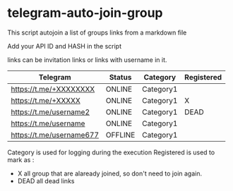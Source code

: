 # telegram-auto-join-group
This script autojoin a list of groups links from a markdown file

Add your API ID and HASH in the script

links can be invitation links or links with username in it.

|Telegram|Status|Category|Registered |
| ------ | ------ | ------ | ------ |
|https://t.me/+XXXXXXXX|ONLINE|Category1|
|https://t.me/+XXXXX|ONLINE|Category1|X|
|https://t.me/username2|ONLINE|Category1|DEAD|
|https://t.me/username|ONLINE|Category1|
|https://t.me/username677|OFFLINE|Category1|

Category is used for logging during the execution
Registered is used to mark as :
- X all group that are alaready joined, so don't need to join again.
- DEAD all dead links
